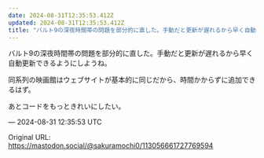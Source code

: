 ```yaml
---
date: 2024-08-31T12:35:53.412Z
updated: 2024-08-31T12:35:53.412Z
title: "バルト9の深夜時間帯の問題を部分的に直した。手動だと更新が遅れるから早く自動更新[...]"
---
```


<p>バルト9の深夜時間帯の問題を部分的に直した。手動だと更新が遅れるから早く自動更新できるようにしようね。</p><p>同系列の映画館はウェブサイトが基本的に同じだから、時間かからずに追加できるはず。</p><p>あとコードをもっときれいにしたい。</p>

&mdash; 2024-08-31 12:35:53 UTC

Original URL: https://mastodon.social/@sakuramochi0/113056661727769594

